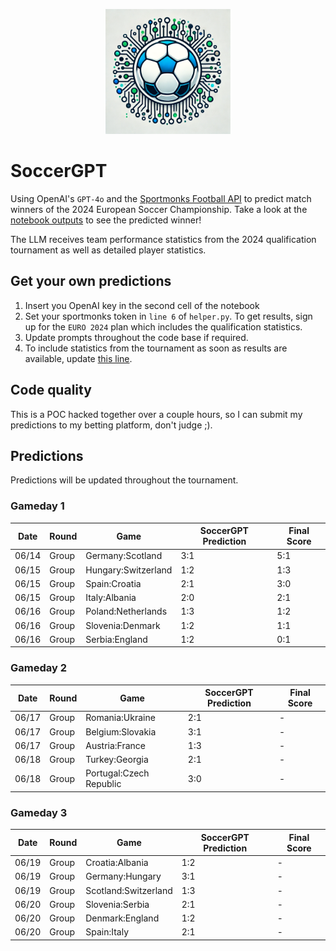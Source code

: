 <p align="center">
  <img src="https://raw.githubusercontent.com/chrisby/SoccerGPT/main/logo.webp" alt="drawing" width="200"/>
</p>

# SoccerGPT
Using OpenAI's `GPT-4o` and the [Sportmonks Football API](https://www.sportmonks.com/football-apis) to predict match winners of the 2024 European Soccer Championship. Take a look at the [notebook outputs](https://github.com/chrisby/SoccerGPT/blob/main/main.ipynb) to see the predicted winner! 

The LLM receives team performance statistics from the 2024 qualification tournament as well as detailed player statistics.

## Get your own predictions
1. Insert you OpenAI key in the second cell of the notebook
2. Set your sportmonks token in `line 6` of `helper.py`. To get results, sign up for the `EURO 2024` plan which includes the qualification statistics.
3. Update prompts throughout the code base if required.
4. To include statistics from the tournament as soon as results are available, update [this line](https://github.com/chrisby/SoccerGPT/blob/main/helper.py#L309).

## Code quality
This is a POC hacked together over a couple hours, so I can submit my predictions to my betting platform, don't judge ;).

## Predictions
Predictions will be updated throughout the tournament.
### Gameday 1
| Date  | Round  | Game | SoccerGPT Prediction | Final Score |
| ------ | ------| --- | ---------------------|--------------|
| 06/14  | Group | Germany:Scotland  | 3:1  | 5:1 |
| 06/15  | Group | Hungary:Switzerland  | 1:2 | 1:3 |
| 06/15  | Group | Spain:Croatia  | 2:1 | 3:0 |
| 06/15  | Group | Italy:Albania  | 2:0 | 2:1 |
| 06/16  | Group | Poland:Netherlands  | 1:3 | 1:2 |
| 06/16  | Group | Slovenia:Denmark  | 1:2 | 1:1 |
| 06/16  | Group | Serbia:England  | 1:2 | 0:1 |
### Gameday 2
| Date  | Round  | Game | SoccerGPT Prediction | Final Score |
| ------ | ------| --- | ---------------------|--------------|
| 06/17  | Group | Romania:Ukraine  | 2:1  | - |
| 06/17  | Group | Belgium:Slovakia  | 3:1 | - |
| 06/17  | Group | Austria:France  | 1:3 | - |
| 06/18  | Group | Turkey:Georgia  | 2:1 | - |
| 06/18  | Group | Portugal:Czech Republic  | 3:0 | - |
### Gameday 3
| Date  | Round  | Game | SoccerGPT Prediction | Final Score |
| ------ | ------| --- | ---------------------|--------------|
| 06/19  | Group | Croatia:Albania  | 1:2  | - |
| 06/19  | Group | Germany:Hungary  | 3:1 | - |
| 06/19  | Group | Scotland:Switzerland  | 1:3 | - |
| 06/20  | Group | Slovenia:Serbia  | 2:1 | - |
| 06/20  | Group | Denmark:England  | 1:2 | - |
| 06/20  | Group | Spain:Italy  | 2:1 | - |
